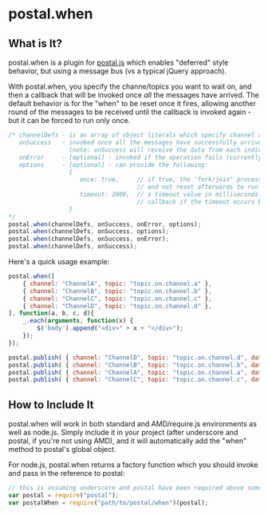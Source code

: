 # postal.when

## What is It?
postal.when is a plugin for [postal.js](https://github.com/ifandelse/postal.js) which enables "deferred" style behavior, but using a message bus (vs a typical jQuery approach).

With postal.when, you specify the channe/topics you want to wait on, and then a callback that will be invoked once *all* the messages have arrived.  The default behavior is for the "when" to be reset once it fires, allowing another round of the messages to be received until the callback is invoked again - but it can be forced to run only once.

```javascript
/* channelDefs - is an array of object literals which specify channel and topic
   onSuccess   - invoked once all the messages have successfully arrived
				 (note: onSuccess will receive the data from each individual subscription, as args, in order)
   onError     - [optional] - invoked if the operation fails (currently only a timeout fails the operation)
   options     - [optional] - can provide the following:
				 {
					once: true,     // if true, the 'fork/join" process is only run once
									// and not reset afterwards to run again
					timeout: 2000,  // a timeout value in milliseconds.  It fires the onError
									// callback if the timeout occurs before all messages have arrived
				 }
*/
postal.when(channelDefs, onSuccess, onError, options);
postal.when(channelDefs, onSuccess, options);
postal.when(channelDefs, onSuccess, onError);
postal.when(channelDefs, onSuccess);
```

Here's a quick usage example:

```javascript
postal.when([
    { channel: "ChannelA", topic: "topic.on.channel.a" },
    { channel: "ChannelB", topic: "topic.on.channel.b" },
    { channel: "ChannelC", topic: "topic.on.channel.c" },
    { channel: "ChannelD", topic: "topic.on.channel.d" },
], function(a, b, c, d){
    _.each(arguments, function(x) {
        $('body').append("<div>" + x + "</div>");
    });
});

postal.publish( { channel: "ChannelD", topic: "topic.on.channel.d", data: "And it's testable!" } );
postal.publish( { channel: "ChannelB", topic: "topic.on.channel.b", data: "Deferred behavior!" } );
postal.publish( { channel: "ChannelA", topic: "topic.on.channel.a", data: "Hey look!" } );
postal.publish( { channel: "ChannelC", topic: "topic.on.channel.c", data: "Via message bus!" } );
```

## How to Include It
postal.when will work in both standard and AMD/require.js environments as well as node.js.  Simply include it in your project (after underscore and postal, if you're not using AMD), and it will automatically add the "when" method to postal's global object.

For node.js, postal.when returns a factory function which you should invoke and pass in the reference to postal:

```javascript
// this is assuming underscore and postal have been required above somewhere...
var postal = require("postal");
var postalWhen = require("path/to/postal/when")(postal);
```